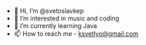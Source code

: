 - 👋 Hi, I’m @svetoslavkep
- 👀 I’m interested in music and coding
- 🌱 I’m currently learning Java
- 📫 How to reach me - ksvetlyo@gmail.com

<!---
svetoslavkep/svetoslavkep is a ✨ special ✨ repository because its `README.md` (this file) appears on your GitHub profile.
You can click the Preview link to take a look at your changes.
--->
